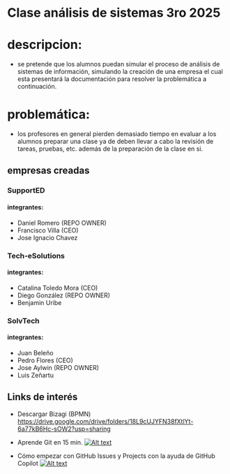 # Clase análisis de sistemas **3ro 2025**

# descripcion:
- se pretende que los alumnos puedan simular el proceso de análisis de sistemas de información, simulando la creación de una empresa el cual esta presentará la documentación para resolver la problemática a continuación.

# problemática:
- los profesores en general pierden demasiado tiempo en evaluar a los alumnos  preparar una clase ya de deben llevar a cabo la revisión de tareas, pruebas, etc. además de la preparación de la clase en si.


## empresas creadas
### SupportED
#### integrantes:
- Daniel  Romero (REPO OWNER)
- Francisco  Villa (CEO)
- Jose Ignacio Chavez

### Tech-eSolutions
#### integrantes:
- Catalina Toledo Mora (CEO)
- Diego González (REPO OWNER)
- Benjamin Uribe

### SolvTech
#### integrantes:
- Juan Beleño
- Pedro Flores (CEO)
- Jose Aylwin (REPO OWNER)
- Luis Zeñartu




## Links de interés 
- Descargar Bizagi (BPMN)
<https://drive.google.com/drive/folders/18L9cUJYFN38fXtlYt-6a77kB6Hc-sOW2?usp=sharing>

- Aprende Git en 15 min.
[![Alt text](https://img.youtube.com/vi/vlCXdvcgiE0/0.jpg)](https://www.youtube.com/watch?v=vlCXdvcgiE0)

- Cómo empezar con GitHub Issues y Projects con la ayuda de GitHub Copilot
[![Alt text](https://img.youtube.com/vi/AaauKq9lDCs/0.jpg)](https://www.youtube.com/watch?v=AaauKq9lDCs)